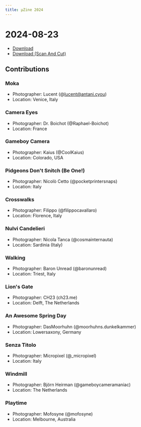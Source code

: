 ```yaml
---
title: μZine 2024
---
```


# 2024-08-23

* [Download](/2024-08-23_GameboyCameraClub_uZine.pdf)
* [Download (Scan And Cut)](/2024-08-23_GameboyCameraClub_uZine.pdf)

## Contributions

### Moka 
- Photographer: Lucent (@lucent@antani.cyou) 
- Location: Venice, Italy

### Camera Eyes
- Photographer: Dr. Boichot (@Raphael-Boichot)
- Location: France

### Gameboy Camera
- Photographer: Kaius (@CoolKaius)
- Location: Colorado, USA

### Pidgeons Don't Snitch (Be One!)
- Photographer: Nicolò Cetto (@pocketprintersnaps)
- Location: Italy

### Crosswalks
- Photographer: Filippo (@filippocavallaro)
- Location: Florence, Italy

### Nulvi Candelieri
- Photographer: Nicola Tanca (@cosmainternauta)
- Location: Sardinia (Italy)

### Walking
- Photographer: Baron Unread (@baronunread)
- Location: Triest, Italy

### Lion's Gate
- Photographer: CH23 (ch23.me)
- Location: Delft, The Netherlands

### An Awesome Spring Day
- Photographer: DasMoorhuhn (@moorhuhns.dunkelkammer)
- Location: Lowersaxony, Germany

### Senza Titolo
- Photographer: Micropixel (@_micropixel)
- Location: Italy

### Windmill
- Photographer: Björn Heirman (@gameboycameramaniac)
- Location: The Netherlands

### Playtime
- Photographer: Mofosyne (@mofosyne)
- Location: Melbourne, Australia
